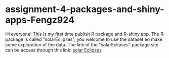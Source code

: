# assignment-4-packages-and-shiny-apps-Fengz924
Hi everyone! This is my first time publish R package and R-shiny app.
The R package is called "solarEclipses", you welcome to use the dataset eo make some exploration of the data.
The link of the "solarEclipses" package site can be access through this link: [solar Eclipses](https://etc5523-2024.github.io/assignment-4-packages-and-shiny-apps-Fengz924/)
